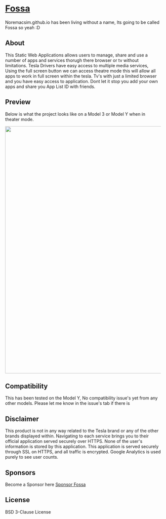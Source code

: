 # [Fossa](noremacsim.github.io)
<p>Noremacsim.github.io has been living without a name, Its going to be called Fossa so yeah :D</p>

## About
<p>This Static Web Applications allows users to manage, share and use a number of apps and services thorugh there browser or tv without limitations. Tesla Drivers have easy access to multiple media services, Using the full screen button we can access theatre mode this will allow all apps to work in full screen within the tesla. Tv's with just a limited browser and you have easy access to application. Dont let it stop you add your own apps and share you App List ID with friends.
</p>

## Preview
Below is what the project looks like on a Model 3 or Model Y when in theater mode.
<p align="center">
    <img src="https://imgur.com/brpU208.png" width="800">
</p>

## Compatibility
<p>This has been tested on the Model Y, No compatibility issue's yet from any other models. Please let me know in the issue's tab if there is</p>

## Disclaimer
This product is not in any way related to the Tesla brand or any of the other brands displayed within. Navigating to each service brings you to their official application served securely over HTTPS. None of the user's information is stored by this application. This application is served securely through SSL on HTTPS, and all traffic is encrypted. Google Analytics is used purely to see user counts.

## Sponsors

Become a Sponsor here [Sponsor Fossa](https://patreon.com/SimFlix)

## License
BSD 3-Clause License

